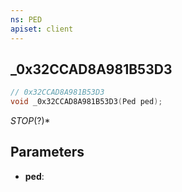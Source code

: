 ```yaml
---
ns: PED
apiset: client
---
```

## _0x32CCAD8A981B53D3

```c
// 0x32CCAD8A981B53D3
void _0x32CCAD8A981B53D3(Ped ped);
```

_STOP_(?)*

## Parameters
* **ped**: